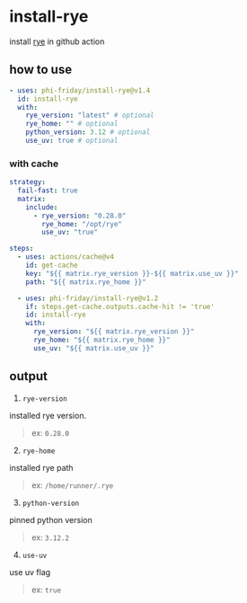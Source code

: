 # install-rye

install [rye](https://github.com/astral-sh/rye) in github action

## how to use
```yaml
- uses: phi-friday/install-rye@v1.4
  id: install-rye
  with:
    rye_version: "latest" # optional
    rye_home: "" # optional
    python_version: 3.12 # optional
    use_uv: true # optional
```

### with cache
```yaml
strategy:
  fail-fast: true
  matrix:
    include:
      - rye_version: "0.28.0"
        rye_home: "/opt/rye"
        use_uv: "true"

steps:
  - uses: actions/cache@v4
    id: get-cache
    key: "${{ matrix.rye_version }}-${{ matrix.use_uv }}"
    path: "${{ matrix.rye_home }}"

  - uses: phi-friday/install-rye@v1.2
    if: steps.get-cache.outputs.cache-hit != 'true'
    id: install-rye
    with:
      rye_version: "${{ matrix.rye_version }}"
      rye_home: "${{ matrix.rye_home }}"
      use_uv: "${{ matrix.use_uv }}"
```

## output
1. `rye-version`

installed rye version.
> ex: `0.28.0`

2. `rye-home`

installed rye path
> ex: `/home/runner/.rye`

3. `python-version`

pinned python version
> ex: `3.12.2`

4. `use-uv`

use uv flag
> ex: `true`